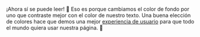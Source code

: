 ¡Ahora sí se puede leer! :eyes: Eso es porque cambiamos el color de fondo por uno que contraste mejor con el color de nuestro texto. Una buena elección de colores hace que demos una mejor [experiencia de usuario](https://es.wikipedia.org/wiki/Experiencia_de_usuario) para que todo el mundo quiera usar nuestra página. :tada: